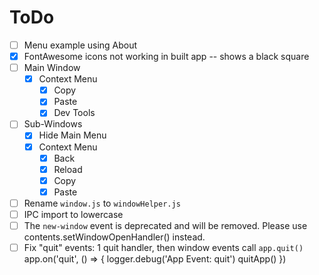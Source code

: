 # ToDo

* [ ] Menu example using About
* [x] FontAwesome icons not working in built app -- shows a black square
* [ ] Main Window
    - [x] Context Menu
      - [x] Copy
      - [x] Paste
      - [x] Dev Tools
* [ ] Sub-Windows
    - [x] Hide Main Menu
    - [x] Context Menu
      - [x] Back
      - [x] Reload
      - [x] Copy
      - [x] Paste
* [ ] Rename `window.js` to `windowHelper.js`
* [ ] IPC import to lowercase
* [ ] The `new-window` event is deprecated and will be removed.
      Please use contents.setWindowOpenHandler() instead.
* [ ] Fix "quit" events: 1 quit handler, then window events call `app.quit()`
    app.on('quit', () => {
      logger.debug('App Event: quit')
      quitApp()
    })
